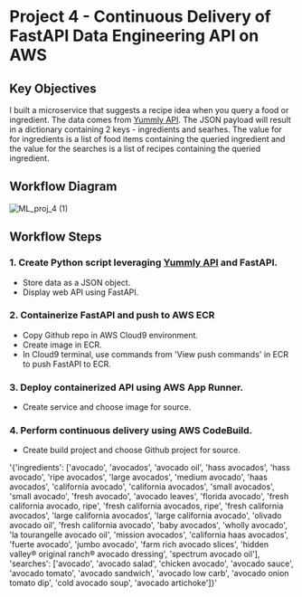 # Project 4 -  Continuous Delivery of FastAPI Data Engineering API on AWS

## Key Objectives

I built a microservice that suggests a recipe idea when you query a food or ingredient. The data comes from [Yummly API](https://rapidapi.com/apidojo/api/yummly2). The JSON payload will result in a dictionary containing 2 keys - ingredients and searhes. The value for for ingredients is a list of food items containing the queried ingredient and the value for the searches is a list of recipes containing the queried ingredient. 

## Workflow Diagram
![ML_proj_4 (1)](https://user-images.githubusercontent.com/70456530/204614296-dd8fb125-8a05-40f2-8f89-e15c864ce0e5.png)

## Workflow Steps 

### 1. Create Python script leveraging [Yummly API](https://rapidapi.com/apidojo/api/yummly2) and FastAPI.
* Store data as a JSON object.
* Display web API using FastAPI. 

### 2. Containerize FastAPI and push to AWS ECR 
* Copy Github repo in AWS Cloud9 environment.
* Create image in ECR.
* In Cloud9 terminal, use commands from 'View push commands' in ECR to push FastAPI to ECR. 

### 3. Deploy containerized API using AWS App Runner.
* Create service and choose image for source.

### 4. Perform continuous delivery using AWS CodeBuild.
* Create build project and choose Github project for source. 


'{'ingredients': ['avocado', 'avocados', 'avocado oil', 'hass avocados', 'hass avocado', 'ripe avocados', 'large avocados', 'medium avocado', 'haas avocados', 'california avocado', 'california avocados', 'small avocados', 'small avocado', 'fresh avocado', 'avocado leaves', 'florida avocado', 'fresh california avocado, ripe', 'fresh california avocados, ripe', 'fresh california avocados', 'large california avocados', 'large california avocado', 'olivado avocado oil', 'fresh california avocado', 'baby avocados', 'wholly avocado', 'la tourangelle avocado oil', 'mission avocados', 'california haas avocados', 'fuerte avocado', 'jumbo avocado', 'farm rich avocado slices', 'hidden valley® original ranch® avocado dressing', 'spectrum avocado oil'], 'searches': ['avocado', 'avocado salad', 'chicken avocado', 'avocado sauce', 'avocado tomato', 'avocado sandwich', 'avocado low carb', 'avocado onion tomato dip', 'cold avocado soup', 'avocado artichoke']}'
